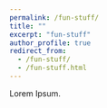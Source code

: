 ```yaml
---
permalink: /fun-stuff/
title: ""
excerpt: "fun-stuff"
author_profile: true
redirect_from: 
  - /fun-stuff/
  - /fun-stuff.html
---
```


Lorem Ipsum.

